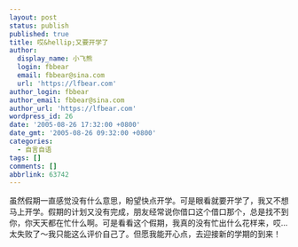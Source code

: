 ```yaml
---
layout: post
status: publish
published: true
title: 哎&hellip;又要开学了
author:
  display_name: 小飞熊
  login: fbbear
  email: fbbear@sina.com
  url: 'https://lfbear.com'
author_login: fbbear
author_email: fbbear@sina.com
author_url: 'https://lfbear.com'
wordpress_id: 26
date: '2005-08-26 17:32:00 +0800'
date_gmt: '2005-08-26 09:32:00 +0800'
categories:
  - 自言自语
tags: []
comments: []
abbrlink: 63742
---
```

<p>虽然假期一直感觉没有什么意思，盼望快点开学。可是眼看就要开学了，我又不想马上开学。假期的计划又没有完成，朋友经常说你借口这个借口那个，总是找不到你，你天天都在忙什么啊。可是看看这个假期，我真的没有忙出什么花样来，哎&hellip;太失败了～我只能这么评价自己了。但愿我能开心点，去迎接新的学期的到来！</p>
